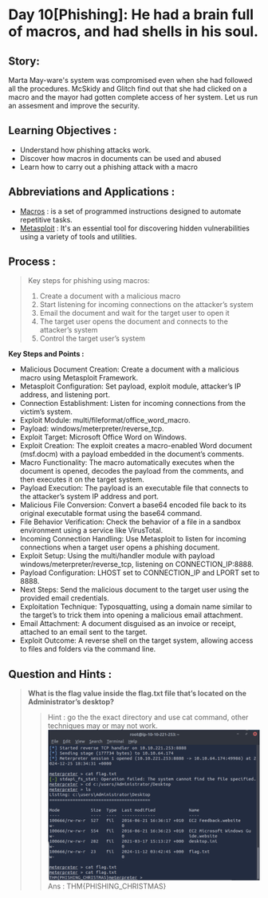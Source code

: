 # Day 10[Phishing]: He had a brain full of macros, and had shells in his soul.

## Story: 
Marta May-ware's system was compromised even when she had followed all the procedures. McSkidy and Glitch find out that she had clicked on a macro and the mayor had gotten complete access of her system. Let us run an assesment and improve the security.

## Learning Objectives :
- Understand how phishing attacks work.
- Discover how macros in documents can be used and abused
- Learn how to carry out a phishing attack with a macro

## Abbreviations and Applications :
- [Macros](https://www.digitalguardian.com/blog/what-macro-malware) : is a set of programmed instructions designed to automate repetitive tasks.
- [Metasploit](https://www.metasploit.com/) : It's an essential tool for discovering hidden vulnerabilities using a variety of tools and utilities.

## Process : 
> Key steps for phishing using macros:
> 1. Create a document with a malicious macro
> 2. Start listening for incoming connections on the attacker’s system
> 3. Email the document and wait for the target user to open it
> 4. The target user opens the document and connects to the attacker’s system
> 5. Control the target user’s system

**Key Steps and Points :** 
- Malicious Document Creation: Create a document with a malicious macro using Metasploit Framework.
- Metasploit Configuration: Set payload, exploit module, attacker’s IP address, and listening port.
- Connection Establishment: Listen for incoming connections from the victim’s system.
- Exploit Module: multi/fileformat/office_word_macro.
- Payload: windows/meterpreter/reverse_tcp.
- Exploit Target: Microsoft Office Word on Windows.
- Exploit Creation: The exploit creates a macro-enabled Word document (msf.docm) with a payload embedded in the document’s comments.
- Macro Functionality: The macro automatically executes when the document is opened, decodes the payload from the comments, and then executes it on the target system.
- Payload Execution: The payload is an executable file that connects to the attacker’s system IP address and port.
- Malicious File Conversion: Convert a base64 encoded file back to its original executable format using the base64 command.
- File Behavior Verification: Check the behavior of a file in a sandbox environment using a service like VirusTotal.
- Incoming Connection Handling: Use Metasploit to listen for incoming connections when a target user opens a phishing document.
- Exploit Setup: Using the multi/handler module with payload windows/meterpreter/reverse_tcp, listening on CONNECTION_IP:8888.
- Payload Configuration: LHOST set to CONNECTION_IP and LPORT set to 8888.
- Next Steps: Send the malicious document to the target user using the provided email credentials.
- Exploitation Technique: Typosquatting, using a domain name similar to the target’s to trick them into opening a malicious email attachment.
- Email Attachment: A document disguised as an invoice or receipt, attached to an email sent to the target.
- Exploit Outcome: A reverse shell on the target system, allowing access to files and folders via the command line.

## Question and Hints :
> **What is the flag value inside the flag.txt file that’s located on the Administrator’s desktop?**
>> Hint : go the the exact directory and use cat command, other techniques may or may not work.
>> ![flag_phishing](/Screenshots/D10Q1.png)
>> Ans : THM{PHISHING_CHRISTMAS}